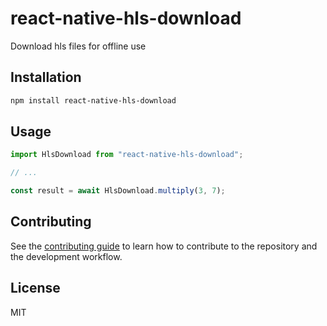 # react-native-hls-download

Download hls files for offline use

## Installation

```sh
npm install react-native-hls-download
```

## Usage

```js
import HlsDownload from "react-native-hls-download";

// ...

const result = await HlsDownload.multiply(3, 7);
```

## Contributing

See the [contributing guide](CONTRIBUTING.md) to learn how to contribute to the repository and the development workflow.

## License

MIT
